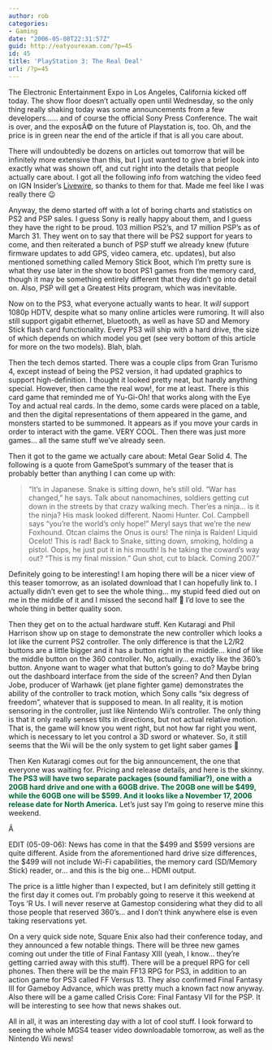```yaml
---
author: rob
categories:
- Gaming
date: "2006-05-08T22:31:57Z"
guid: http://eatyourexam.com/?p=45
id: 45
title: 'PlayStation 3: The Real Deal'
url: /?p=45
---
```

The Electronic Entertainment Expo in Los Angeles, California kicked off today. The show floor doesn&#8217;t actually open until Wednesday, so the only thing really shaking today was some announcements from a few developers&#8230;&#8230; and of course the official Sony Press Conference. The wait is over, and the exposÃ© on the future of Playstation is, too. Oh, and the price is in green near the end of the article if that is all you care about.

There will undoubtedly be dozens on articles out tomorrow that will be infinitely more extensive than this, but I just wanted to give a brief look into exactly what was shown off, and cut right into the details that people actually care about. I got all the following info from watching the video feed on IGN Insider&#8217;s [Livewire](http://livewire.ign.com), so thanks to them for that. Made me feel like I was really there 😉

Anyway, the demo started off with a lot of boring charts and statistics on PS2 and PSP sales. I guess Sony is really happy about them, and I guess they have the right to be proud. 103 million PS2&#8217;s, and 17 million PSP&#8217;s as of March 31. They went on to say that there will be PS2 support for years to come, and then reiterated a bunch of PSP stuff we already knew (future firmware updates to add GPS, video camera, etc. updates), but also mentioned something called Memory Stick Boot, which I&#8217;m pretty sure is what they use later in the show to boot PS1 games from the memory card, though it may be something entirely different that they didn&#8217;t go into detail on. Also, PSP will get a Greatest Hits program, which was inevitable.

Now on to the PS3, what everyone actually wants to hear. It _will_ support 1080p HDTV, despite what so many online articles were rumoring. It will also still support gigabit ethernet, bluetooth, as well as have SD and Memory Stick flash card functionality. Every PS3 will ship with a hard drive, the size of which depends on which model you get (see very bottom of this article for more on the two models). Blah, blah.

Then the tech demos started. There was a couple clips from Gran Turismo 4, except instead of being the PS2 version, it had updated graphics to support high-definition. I thought it looked pretty neat, but hardly anything special. However, then came the real wow!, for me at least. There is this card game that reminded me of Yu-Gi-Oh! that works along with the Eye Toy and actual real cards. In the demo, some cards were placed on a table, and then the digital representations of them appeared in the game, and monsters started to be summoned. It appears as if you move your cards in order to interact with the game. VERY COOL. Then there was just more games&#8230; all the same stuff we&#8217;ve already seen.

Then it got to the game we actually care about: Metal Gear Solid 4. The following is a quote from GameSpot&#8217;s summary of the teaser that is probably better than anything I can come up with:

> &#8220;It&#8217;s in Japanese. Snake is sitting down, he&#8217;s still old. &#8220;War has changed,&#8221; he says. Talk about nanomachines, soldiers getting cut down in the streets by that crazy walking mech. Ther&#8217;es a ninja&#8230; is it the ninja? His mask looked different. Naomi Hunter. Col. Campbell says &#8220;you&#8217;re the world&#8217;s only hope!&#8221; Meryl says that we&#8217;re the new Foxhound. Otcan claims the Onus is ours! The ninja is Raiden! Liquid Ocelot! This is rad! Back to Snake, sitting down, smoking, holding a pistol. Oops, he just put it in his mouth! Is he taking the coward&#8217;s way out? &#8220;This is my final mission.&#8221; Gun shot, cut to black. Coming 2007.&#8221;

Definitely going to be interesting! I am hoping there will be a nicer view of this teaser tomorrow, as an isolated download that I can hopefully link to. I actually didn&#8217;t even get to see the whole thing&#8230; my stupid feed died out on me in the middle of it and I missed the second half 🙁 I&#8217;d love to see the whole thing in better quality soon.

Then they get on to the actual hardware stuff. Ken Kutaragi and Phil Harrison show up on stage to demonstrate the new controller which looks a lot like the current PS2 controller. The only difference is that the L2/R2 buttons are a little bigger and it has a button right in the middle&#8230; kind of like the middle button on the 360 controller. No, actually&#8230; exactly like the 360&#8217;s button. Anyone want to wager what that button&#8217;s going to do? Maybe bring out the dashboard interface from the side of the screen? And then Dylan Jobe, producer of Warhawk (jet plane fighter game) demonstrates the ability of the controller to track motion, which Sony calls &#8220;six degress of freedom&#8221;, whatever that is supposed to mean. In all reality, it is motion sensoring in the controller, just like Nintendo Wii&#8217;s controller. The only thing is that it only really senses tilts in directions, but not actual relative motion. That is, the game will know you went right, but not how far right you went, which is necessary to let you control a 3D sword or whatever. So, it still seems that the Wii will be the only system to get light saber games 🙁

Then Ken Kutaragi comes out for the big announcement, the one that everyone was waiting for. Pricing and release details, and here is the skinny. <font color="#006633"><strong>The PS3 will have two separate packages (sound familiar?), one with a 20GB hard drive and one with a 60GB drive. The 20GB one will be $499, while the 60GB one will be $599. And it looks like a November 17, 2006 release date for North America.</strong></font> Let&#8217;s just say I&#8217;m going to reserve mine this weekend.

Â 

EDIT (05-09-06): News has come in that the $499 and $599 versions are quite different. Aside from the aforementioned hard drive size differences, the $499 will not include Wi-Fi capabilities, the memory card (SD/Memory Stick) reader, or&#8230; and this is the big one&#8230; HDMI output.

The price is a little higher than I expected, but I am definitely still getting it the first day it comes out. I&#8217;m probably going to reserve it this weekend at Toys &#8216;R Us. I will never reserve at Gamestop considering what they did to all those people that reserved 360&#8217;s&#8230; and I don&#8217;t think anywhere else is even taking reservations yet.

On a very quick side note, Square Enix also had their conference today, and they announced a few notable things. There will be three new games coming out under the title of Final Fantasy XIII (yeah, I know&#8230; they&#8217;re getting carried away with this stuff). There will be a prequel RPG for cell phones. Then there will be the main FF13 RPG for PS3, in addition to an action game for PS3 called FF Versus 13. They also confirmed Final Fantasy III for Gameboy Advance, which was pretty much a known fact now anyway. Also there will be a game called Crisis Core: Final Fantasy VII for the PSP. It will be interesting to see how that news shakes out.

All in all, it was an interesting day with a lot of cool stuff. I look forward to seeing the whole MGS4 teaser video downloadable tomorrow, as well as the Nintendo Wii news!